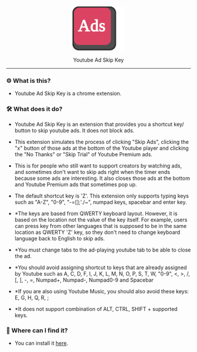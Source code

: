 <p align="center">
  <img src="/images/icon.svg" height="120px;">
</p>
<p align="center">
  Youtube Ad Skip Key
</p>

---
### ⚙ What is this?
- Youtube Ad Skip Key is a chrome extension.

### 🛠 What does it do?
- Youtube Ad Skip Key is an extension that provides you a shortcut key/ button to skip youtube ads. It does not block ads.

- This extension simulates the process of clicking "Skip Ads", clicking the "x" button of those ads at the bottom of the Youtube player and clicking the "No Thanks" or "Skip Trial" of Youtube Premium ads.

- This is for people who still want to support creators by watching ads, and sometimes don't want to skip ads right when the timer ends because some ads are interesting. It also closes those ads at the bottom and Youtube Premium ads that sometimes pop up.

- The default shortcut key is 'Z'. This extension only supports typing keys such as "A-Z", "0-9", "-=[]\;'./~", numpad keys, spacebar and enter key.

- *The keys are based from QWERTY keyboard layout. However, it is based on the location not the value of the key itself. For example, users can press key from other languages that is supposed to be in the same location as QWERTY 'Z' key, so they don't need to change keyboard language back to English to skip ads.
- *You must change tabs to the ad-playing youtube tab to be able to close the ad.
- *You should avoid assigning shortcut to keys that are already assigned by Youtube such as A, C, D, F, I, J, K, L, M, N, O, P, S, T, W, "0-9", <, >, /, [, ], -, =, Numpad+, Numpad-, Numpad0-9 and Spacebar
- *If you are also using Youtube Music, you should also avoid these keys: E, G, H, Q, R, ;
- *It does not support combination of ALT, CTRL, SHIFT + supported keys.

### 🔎 Where can I find it?
- You can install it [here](https://chrome.google.com/webstore/detail/youtube-ad-skip-key/hgijpdhbgbfknajdponodgdehhafcbbp).


